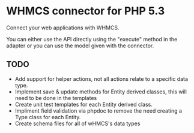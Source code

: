WHMCS connector for PHP 5.3
===========================
Connect your web applications with WHMCS.

You can either use the API directly using the "execute" method in the adapter or you can use the model given with the connector.

TODO
----
* Add support for helper actions, not all actions relate to a specific data type.
* Implement save & update methods for Entity derived classes, this will need to be done in the templates
* Create unit test templates for each Entity derived class.
* Impliment field validation via phpdoc to remove the need creating a Type class for each Entity.
* Create schema files for all of wHMCS's data types
